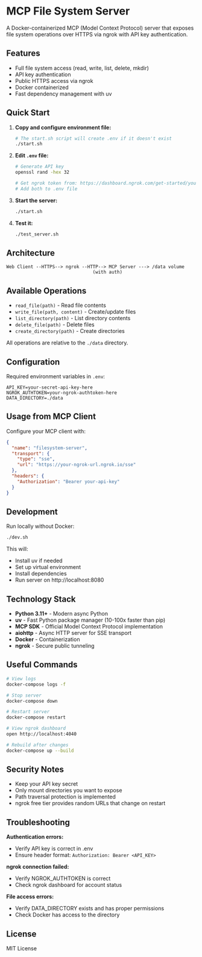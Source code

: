 # MCP File System Server

A Docker-containerized MCP (Model Context Protocol) server that exposes file system operations over HTTPS via ngrok with API key authentication.

## Features

- Full file system access (read, write, list, delete, mkdir)
- API key authentication
- Public HTTPS access via ngrok
- Docker containerized
- Fast dependency management with uv

## Quick Start

1. **Copy and configure environment file:**
   ```bash
   # The start.sh script will create .env if it doesn't exist
   ./start.sh
   ```

2. **Edit `.env` file:**
   ```bash
   # Generate API key
   openssl rand -hex 32
   
   # Get ngrok token from: https://dashboard.ngrok.com/get-started/your-authtoken
   # Add both to .env file
   ```

3. **Start the server:**
   ```bash
   ./start.sh
   ```

4. **Test it:**
   ```bash
   ./test_server.sh
   ```

## Architecture

```
Web Client --HTTPS--> ngrok --HTTP--> MCP Server ---> /data volume
                                (with auth)
```

## Available Operations

- `read_file(path)` - Read file contents
- `write_file(path, content)` - Create/update files
- `list_directory(path)` - List directory contents
- `delete_file(path)` - Delete files
- `create_directory(path)` - Create directories

All operations are relative to the `./data` directory.

## Configuration

Required environment variables in `.env`:

```
API_KEY=your-secret-api-key-here
NGROK_AUTHTOKEN=your-ngrok-authtoken-here
DATA_DIRECTORY=./data
```

## Usage from MCP Client

Configure your MCP client with:

```json
{
  "name": "filesystem-server",
  "transport": {
    "type": "sse",
    "url": "https://your-ngrok-url.ngrok.io/sse"
  },
  "headers": {
    "Authorization": "Bearer your-api-key"
  }
}
```

## Development

Run locally without Docker:

```bash
./dev.sh
```

This will:
- Install uv if needed
- Set up virtual environment
- Install dependencies
- Run server on http://localhost:8080

## Technology Stack

- **Python 3.11+** - Modern async Python
- **uv** - Fast Python package manager (10-100x faster than pip)
- **MCP SDK** - Official Model Context Protocol implementation
- **aiohttp** - Async HTTP server for SSE transport
- **Docker** - Containerization
- **ngrok** - Secure public tunneling

## Useful Commands

```bash
# View logs
docker-compose logs -f

# Stop server
docker-compose down

# Restart server
docker-compose restart

# View ngrok dashboard
open http://localhost:4040

# Rebuild after changes
docker-compose up --build
```

## Security Notes

- Keep your API key secret
- Only mount directories you want to expose
- Path traversal protection is implemented
- ngrok free tier provides random URLs that change on restart

## Troubleshooting

**Authentication errors:**
- Verify API key is correct in .env
- Ensure header format: `Authorization: Bearer <API_KEY>`

**ngrok connection failed:**
- Verify NGROK_AUTHTOKEN is correct
- Check ngrok dashboard for account status

**File access errors:**
- Verify DATA_DIRECTORY exists and has proper permissions
- Check Docker has access to the directory

## License

MIT License
